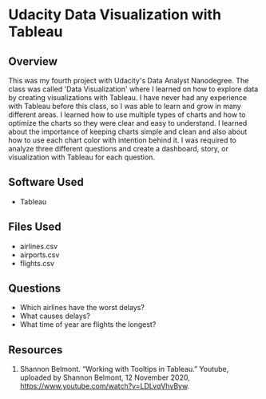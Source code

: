 # Udacity Data Visualization with Tableau
## Overview
This was my fourth project with Udacity's Data Analyst Nanodegree. The class was called 'Data Visualization' where I learned on how to explore data by 
creating visualizations with Tableau. I have never had any experience with Tableau before this class, so I was able to learn and grow in many different 
areas. I learned how to use multiple types of charts and how to optimize the charts so they were clear and easy to understand. I learned about the 
importance of keeping charts simple and clean and also about how to use each chart color with intention behind it. I was required to analyze three 
different questions and create a dashboard, story, or visualization with Tableau for each question.

## Software Used
- Tableau

## Files Used
- airlines.csv
- airports.csv
- flights.csv

## Questions
- Which airlines have the worst delays?
- What causes delays?
- What time of year are flights the longest?

## Resources
1. Shannon Belmont. “Working with Tooltips in Tableau.” Youtube, uploaded by Shannon Belmont, 12 November 2020, https://www.youtube.com/watch?v=LDLvqVhvByw.
